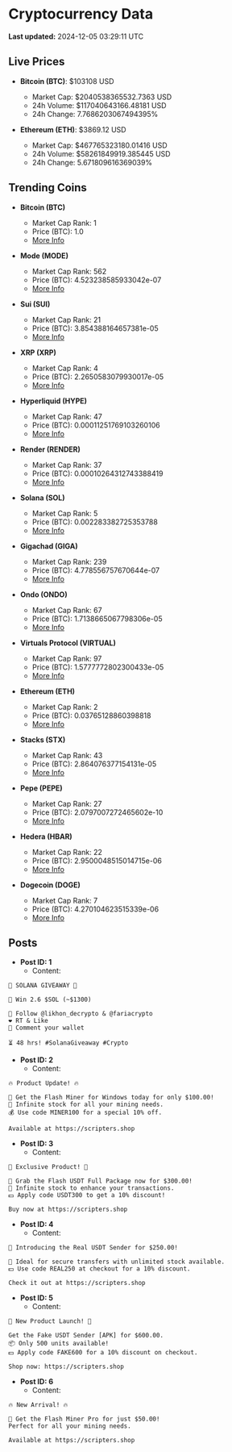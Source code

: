 # Cryptocurrency Data

**Last updated:** 2024-12-05 03:29:11 UTC

## Live Prices
- **Bitcoin (BTC)**: $103108 USD
  - Market Cap: $2040538365532.7363 USD
  - 24h Volume: $117040643166.48181 USD
  - 24h Change: 7.7686203067494395%

- **Ethereum (ETH)**: $3869.12 USD
  - Market Cap: $467765323180.01416 USD
  - 24h Volume: $58261849919.385445 USD
  - 24h Change: 5.671809616369039%

## Trending Coins
- **Bitcoin (BTC)**
  - Market Cap Rank: 1
  - Price (BTC): 1.0
  - [More Info](https://www.coingecko.com/en/coins/bitcoin)

- **Mode (MODE)**
  - Market Cap Rank: 562
  - Price (BTC): 4.523238585933042e-07
  - [More Info](https://www.coingecko.com/en/coins/mode)

- **Sui (SUI)**
  - Market Cap Rank: 21
  - Price (BTC): 3.854388164657381e-05
  - [More Info](https://www.coingecko.com/en/coins/sui)

- **XRP (XRP)**
  - Market Cap Rank: 4
  - Price (BTC): 2.2650583079930017e-05
  - [More Info](https://www.coingecko.com/en/coins/xrp)

- **Hyperliquid (HYPE)**
  - Market Cap Rank: 47
  - Price (BTC): 0.00011251769103260106
  - [More Info](https://www.coingecko.com/en/coins/hyperliquid)

- **Render (RENDER)**
  - Market Cap Rank: 37
  - Price (BTC): 0.00010264312743388419
  - [More Info](https://www.coingecko.com/en/coins/render)

- **Solana (SOL)**
  - Market Cap Rank: 5
  - Price (BTC): 0.002283382725353788
  - [More Info](https://www.coingecko.com/en/coins/solana)

- **Gigachad (GIGA)**
  - Market Cap Rank: 239
  - Price (BTC): 4.778556757670644e-07
  - [More Info](https://www.coingecko.com/en/coins/gigachad-2)

- **Ondo (ONDO)**
  - Market Cap Rank: 67
  - Price (BTC): 1.7138665067798306e-05
  - [More Info](https://www.coingecko.com/en/coins/ondo)

- **Virtuals Protocol (VIRTUAL)**
  - Market Cap Rank: 97
  - Price (BTC): 1.5777772802300433e-05
  - [More Info](https://www.coingecko.com/en/coins/virtual-protocol)

- **Ethereum (ETH)**
  - Market Cap Rank: 2
  - Price (BTC): 0.03765128860398818
  - [More Info](https://www.coingecko.com/en/coins/ethereum)

- **Stacks (STX)**
  - Market Cap Rank: 43
  - Price (BTC): 2.864076377154131e-05
  - [More Info](https://www.coingecko.com/en/coins/stacks)

- **Pepe (PEPE)**
  - Market Cap Rank: 27
  - Price (BTC): 2.0797007272465602e-10
  - [More Info](https://www.coingecko.com/en/coins/pepe)

- **Hedera (HBAR)**
  - Market Cap Rank: 22
  - Price (BTC): 2.9500048515014715e-06
  - [More Info](https://www.coingecko.com/en/coins/hedera)

- **Dogecoin (DOGE)**
  - Market Cap Rank: 7
  - Price (BTC): 4.270104623515339e-06
  - [More Info](https://www.coingecko.com/en/coins/dogecoin)

## Posts
- **Post ID: 1**
  - Content:
```
🚀 SOLANA GIVEAWAY 🚀

🎁 Win 2.6 $SOL (~$1300)

🤝 Follow @likhon_decrypto & @fariacrypto
❤️ RT & Like
💬 Comment your wallet

⏳ 48 hrs! #SolanaGiveaway #Crypto
```

- **Post ID: 2**
  - Content:
```
🔥 Product Update! 🔥

🚀 Get the Flash Miner for Windows today for only $100.00!
🔋 Infinite stock for all your mining needs.
💰 Use code MINER100 for a special 10% off.

Available at https://scripters.shop
```

- **Post ID: 3**
  - Content:
```
🎁 Exclusive Product! 🎁

💸 Grab the Flash USDT Full Package now for $300.00!
🎉 Infinite stock to enhance your transactions.
💵 Apply code USDT300 to get a 10% discount!

Buy now at https://scripters.shop
```

- **Post ID: 4**
  - Content:
```
💎 Introducing the Real USDT Sender for $250.00!

💼 Ideal for secure transfers with unlimited stock available.
💵 Use code REAL250 at checkout for a 10% discount.

Check it out at https://scripters.shop
```

- **Post ID: 5**
  - Content:
```
🚀 New Product Launch! 🚀

Get the Fake USDT Sender [APK] for $600.00.
📦 Only 500 units available!
💵 Apply code FAKE600 for a 10% discount on checkout.

Shop now: https://scripters.shop
```

- **Post ID: 6**
  - Content:
```
🔥 New Arrival! 🔥

💸 Get the Flash Miner Pro for just $50.00!
Perfect for all your mining needs.

Available at https://scripters.shop
```

